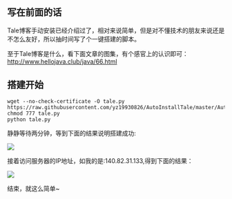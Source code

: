 ## 写在前面的话

Tale博客手动安装已经介绍过了，相对来说简单，但是对不懂技术的朋友来说还是不怎么友好，所以抽时间写了个一键搭建的脚本。

至于Tale博客是什么，看下面文章的图集，有个感官上的认识即可：http://www.hellojava.club/java/66.html

## 搭建开始

```
wget --no-check-certificate -O tale.py https://raw.githubusercontent.com/yz19930826/AutoInstallTale/master/AutoInstallTale.py
chmod 777 tale.py
python tale.py
```
静静等待两分钟，等到下面的结果说明搭建成功:

![](http://p1hy9syru.bkt.clouddn.com/18-3-25/4149798.jpg)

接着访问服务器的IP地址，如我的是:140.82.31.133,得到下面的结果：

![](http://p1hy9syru.bkt.clouddn.com/18-3-25/60771070.jpg)

结束，就这么简单~